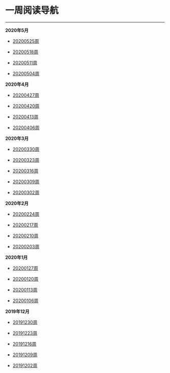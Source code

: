 # 一周阅读导航

---
**2020年5月**
- [20200525周](https://github.com/WuJialei/weekly-reading/blob/master/20200525.md)

- [20200518周](https://github.com/WuJialei/weekly-reading/blob/master/20200518.md)

- [20200511周](https://github.com/WuJialei/weekly-reading/blob/master/20200511.md)

- [20200504周](https://github.com/WuJialei/weekly-reading/blob/master/20200504.md)


**2020年4月**
- [20200427周](https://github.com/WuJialei/weekly-reading/blob/master/20200427.md)

- [20200420周](https://github.com/WuJialei/weekly-reading/blob/master/20200420.md)

- [20200413周](https://github.com/WuJialei/weekly-reading/blob/master/20200413.md)

- [20200406周](https://github.com/WuJialei/weekly-reading/blob/master/20200406.md)

**2020年3月**
- [20200330周](https://github.com/WuJialei/weekly-reading/blob/master/20200330.md)

- [20200323周](https://github.com/WuJialei/weekly-reading/blob/master/20200323.md)

- [20200316周](https://github.com/WuJialei/weekly-reading/blob/master/20200316.md)

- [20200309周](https://github.com/WuJialei/weekly-reading/blob/master/20200309.md)

- [20200302周](https://github.com/WuJialei/weekly-reading/blob/master/20200302.md)


**2020年2月**
- [20200224周](https://github.com/WuJialei/weekly-reading/blob/master/20200224.md)

- [20200217周](https://github.com/WuJialei/weekly-reading/blob/master/20200217.md)

- [20200210周](https://github.com/WuJialei/weekly-reading/blob/master/20200210.md)

- [20200203周](https://github.com/WuJialei/weekly-reading/blob/master/20200203.md)


**2020年1月**
- [20200127周](https://github.com/WuJialei/weekly-reading/blob/master/20200127.md)

- [20200120周](https://github.com/WuJialei/weekly-reading/blob/master/20200120.md)

- [20200113周](https://github.com/WuJialei/weekly-reading/blob/master/20200113.md)

- [20200106周](https://github.com/WuJialei/weekly-reading/blob/master/20200106.md)

**2019年12月**
- [20191230周](https://github.com/WuJialei/weekly-reading/blob/master/20191230.md)

- [20191223周](https://github.com/WuJialei/weekly-reading/blob/master/20191223.md)

- [20191216周](https://github.com/WuJialei/weekly-reading/blob/master/20191216.md)

- [20191209周](https://github.com/WuJialei/weekly-reading/blob/master/20191209.md)

- [20191202周](https://github.com/WuJialei/weekly-reading/blob/master/20191202.md)
